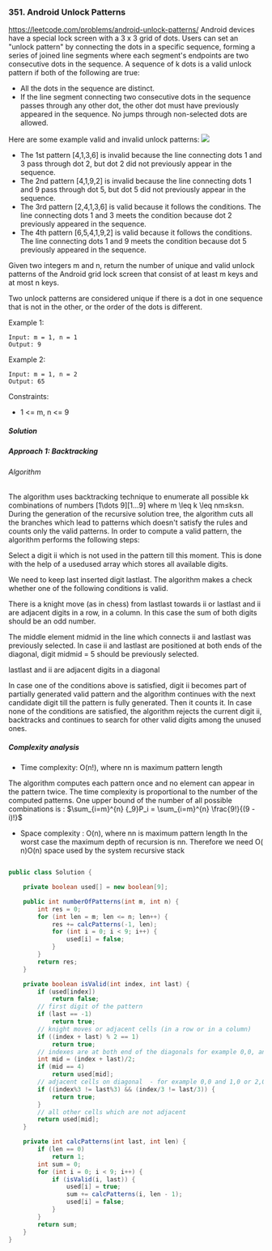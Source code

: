 ### 351. Android Unlock Patterns
https://leetcode.com/problems/android-unlock-patterns/
Android devices have a special lock screen with a 3 x 3 grid of dots. Users can set an "unlock pattern" by connecting the dots in a specific sequence, forming a series of joined line segments where each segment's endpoints are two consecutive dots in the sequence. A sequence of k dots is a valid unlock pattern if both of the following are true:

- All the dots in the sequence are distinct.
- If the line segment connecting two consecutive dots in the sequence passes through any other dot, the other dot must have previously appeared in the sequence. No jumps through non-selected dots are allowed.

Here are some example valid and invalid unlock patterns:
![](https://assets.leetcode.com/uploads/2018/10/12/android-unlock.png)

- The 1st pattern [4,1,3,6] is invalid because the line connecting dots 1 and 3 pass through dot 2, but dot 2 did not previously appear in the sequence.
- The 2nd pattern [4,1,9,2] is invalid because the line connecting dots 1 and 9 pass through dot 5, but dot 5 did not previously appear in the sequence.
- The 3rd pattern [2,4,1,3,6] is valid because it follows the conditions. The line connecting dots 1 and 3 meets the condition because dot 2 previously appeared in the sequence.
- The 4th pattern [6,5,4,1,9,2] is valid because it follows the conditions. The line connecting dots 1 and 9 meets the condition because dot 5 previously appeared in the sequence.

Given two integers m and n, return the number of unique and valid unlock patterns of the Android grid lock screen that consist of at least m keys and at most n keys.

Two unlock patterns are considered unique if there is a dot in one sequence that is not in the other, or the order of the dots is different.

 

Example 1:
```
Input: m = 1, n = 1
Output: 9
```
Example 2:
```
Input: m = 1, n = 2
Output: 65
``` 

Constraints:

- 1 <= m, n <= 9

##### Solution

##### Approach 1: Backtracking
###### Algorithm

The algorithm uses backtracking technique to enumerate all possible kk combinations of numbers [1\dots 9][1…9] where m \leq k \leq nm≤k≤n. During the generation of the recursive solution tree, the algorithm cuts all the branches which lead to patterns which doesn't satisfy the rules and counts only the valid patterns. In order to compute a valid pattern, the algorithm performs the following steps:

Select a digit ii which is not used in the pattern till this moment. This is done with the help of a usedused array which stores all available digits.

We need to keep last inserted digit lastlast. The algorithm makes a check whether one of the following conditions is valid.

There is a knight move (as in chess) from lastlast towards ii or lastlast and ii are adjacent digits in a row, in a column. In this case the sum of both digits should be an odd number.

The middle element midmid in the line which connects ii and lastlast was previously selected. In case ii and lastlast are positioned at both ends of the diagonal, digit midmid = 5 should be previously selected.

lastlast and ii are adjacent digits in a diagonal

In case one of the conditions above is satisfied, digit ii becomes part of partially generated valid pattern and the algorithm continues with the next candidate digit till the pattern is fully generated. Then it counts it. In case none of the conditions are satisfied, the algorithm rejects the current digit ii, backtracks and continues to search for other valid digits among the unused ones.

##### Complexity analysis
- Time complexity: O(n!), where nn is maximum pattern length

The algorithm computes each pattern once and no element can appear in the pattern twice. The time complexity is proportional to the number of the computed patterns. One upper bound of the number of all possible combinations is : $\sum_{i=m}^{n} {_9}P_i = \sum_{i=m}^{n} \frac{9!}{(9 - i)!}$

- Space complexity : O(n), where nn is maximum pattern length In the worst case the maximum depth of recursion is nn. Therefore we need O( n)O(n) space used by the system recursive stack

```java

public class Solution {

    private boolean used[] = new boolean[9];

    public int numberOfPatterns(int m, int n) {	        
        int res = 0;
        for (int len = m; len <= n; len++) {	            
            res += calcPatterns(-1, len);
            for (int i = 0; i < 9; i++) {	                
                used[i] = false;
            }            
        }
        return res;
    }

    private boolean isValid(int index, int last) {
        if (used[index])
            return false;
        // first digit of the pattern    
        if (last == -1)
            return true;
        // knight moves or adjacent cells (in a row or in a column)	       
        if ((index + last) % 2 == 1)
            return true;
        // indexes are at both end of the diagonals for example 0,0, and 8,8          
        int mid = (index + last)/2;
        if (mid == 4)
            return used[mid];
        // adjacent cells on diagonal  - for example 0,0 and 1,0 or 2,0 and //1,1
        if ((index%3 != last%3) && (index/3 != last/3)) {
            return true;
        }
        // all other cells which are not adjacent
        return used[mid];
    }

    private int calcPatterns(int last, int len) {
        if (len == 0)
            return 1;    
        int sum = 0;
        for (int i = 0; i < 9; i++) {
            if (isValid(i, last)) {
                used[i] = true;
                sum += calcPatterns(i, len - 1);
                used[i] = false;                    
            }
        }
        return sum;
    }
}
```